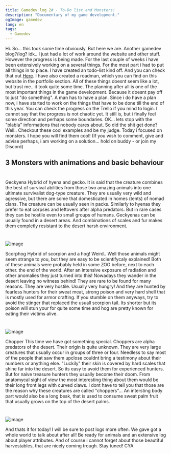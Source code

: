 ```yaml
---
title: Gamedev log 2# - To-Do list and Monsters!
description: "Documentary of my game development."
ogImage: gamedev
lang: en
tags:
  - Gamedev
---
```


Hi.
So... this took some time obviously. But here we are. Another gamedev blog?/log? idk.. 
I just had a lot of work around the website and other stuff. However the progress is being made. 
For the last couple of weeks i have been extensively working on a several things. For the most 
part i had to put all things in to place. I have created an todo-list kind off. And you can
check that out [Here](https://trello.com/invite/b/l82Ru7VO/1aa79fab5fe0b3fca4d97c59cbe07617/arcanepunk-lost). I have also created a roadman, which you can find on this website in the
portfolio section. All of these things doesnt seem like a lot, but trust me.. it took quite 
some time. The planning after all is one of the most important things in the game development. 
Because it doesnt pay off to just "do something". A man has to have a plan. 
Since i do have a plan now, i have started to work on the things that have to be done till the
end of this year. You can check the progress on the Trello if you mind to login. 
I cannot say that the progress is not chaotic yet. It still is, but i finally feel some direction
and perhaps some boundaries. 
OK... lets stop with the "blabla" informations that nobody cares about. So did the shit get done?
Well.. Checkout these cool examples and be my judge. Today i focused on monsters. I hope you will 
find them cool! (If you wish to comment, give and advise perhaps, 
i am working on a solution... hold on buddy - or join my Discord)

## 3 Monsters with animations and basic behaviour

#
Geckyena
Hybrid of hyena and gecko. It is said that the creature combines the best 
of survival abilities from those two amazing animals into one ultimate
survivalist dog-type creature. They are usually very wild and agressive,
but there are some that domesticated in homes (tents) of nomad clans. 
The creature can be usually seen in packs. Similarly to hyenas they
prefer to eat corpses and leftovers after alpha predators. But in rare
cases they can be hostile even to small groups of humans. Geckyenas can
be usually found in a desert areas. And combinations of scales and fur
makes them completly resistant to the desert harsh environment. 
#
![image](../assets/images/geckyena.png)

Scorphog
Hybrid of scorpion and a hog! Weird.. Well those animals might seem
strange to you, but they are easy to be scientifycaly explained!
Both of these animals were probably held in some ZOO before, next 
to each other. the end of the world. After an intensive exposure 
of radiation and other anomalies they just turned into this! 
Nowadays they wander in the desert leaving no witness behind! 
They are rare to be found for many reasons. They are very hostile.
Usually very hungry! And they are hunted by fearless hunters for
their sweat meat, strong poison and very hard shell that is mostly
used for armor crafting. If you stumble on them anyways, try to 
avoid the stinger that replaced the usuall scorpion tail. Its 
shorter but its poison will stun your for quite some time and
hog are pretty known for eating their victims alive. 
#
![image](../assets/images/scorphog.png)

Chopper
This time we have got something special. Choppers are alpha 
predators of the desert. Their origin is quite unknown. They
are very large creatures that usually occur in groups of three
or four. Needless to say most of the people that saw them upclose
couldnt bring a testimony about their numbers or anything else. 
"Luckily" their skin is covered by hard scales that shine far
into the desert. So its easy to avoid them for experienced hunters.
But for naive treasure hunters they usually become their doom.
From anatomycal sight of view the most interesting thing about 
them would be their long front legs with curved claws. I dont 
have to tell you that those are the reason why these creatures
are called "choppers"... An intersting body part would also be
a long beak, that is used to consume sweat palm fruit that usually
grows on the top of the desert palms. 

#
![image](../assets/images/chopper.png)

And thats it for today! I will be sure to post logs more often. 
We gave got a whole world to talk about after all! Be ready for 
animals and an extensive log about player attributes. And of course
i cannot forget about those beautiful harvestables, that are nicely
coming trough. Stay tuned! CYA